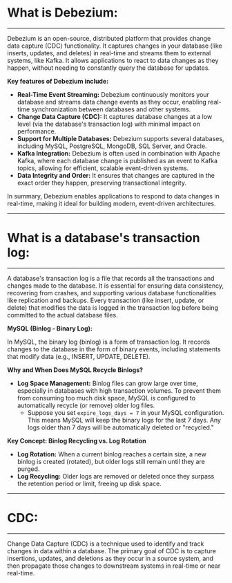 # What is Debezium:
--------------------

Debezium is an open-source, distributed platform that provides change data capture (CDC) functionality. It captures changes in your database (like inserts, updates, and deletes) in real-time and streams them to external systems, like Kafka. It allows applications to react to data changes as they happen, without needing to constantly query the database for updates.

**Key features of Debezium include:**

- **Real-Time Event Streaming:** Debezium continuously monitors your database and streams data change events as they occur, enabling real-time synchronization between databases and other systems.
- **Change Data Capture (CDC):** It captures database changes at a low level (via the database's transaction log) with minimal impact on performance.
- **Support for Multiple Databases:** Debezium supports several databases, including MySQL, PostgreSQL, MongoDB, SQL Server, and Oracle.
- **Kafka Integration:** Debezium is often used in combination with Apache Kafka, where each database change is published as an event to Kafka topics, allowing for efficient, scalable event-driven systems.
- **Data Integrity and Order:** It ensures that changes are captured in the exact order they happen, preserving transactional integrity.

In summary, Debezium enables applications to respond to data changes in real-time, making it ideal for building modern, event-driven architectures.

---

# What is a database's transaction log:
----------------------------------------

A database's transaction log is a file that records all the transactions and changes made to the database. It is essential for ensuring data consistency, recovering from crashes, and supporting various database functionalities like replication and backups. Every transaction (like insert, update, or delete) that modifies the data is logged in the transaction log before being committed to the actual database files.

**MySQL (Binlog - Binary Log):**

In MySQL, the binary log (binlog) is a form of transaction log. It records changes to the database in the form of binary events, including statements that modify data (e.g., INSERT, UPDATE, DELETE).

**Why and When Does MySQL Recycle Binlogs?**

- **Log Space Management:** Binlog files can grow large over time, especially in databases with high transaction volumes. To prevent them from consuming too much disk space, MySQL is configured to automatically recycle (or remove) older log files. 
  - Suppose you set `expire_logs_days = 7` in your MySQL configuration. This means MySQL will keep the binary logs for the last 7 days. Any logs older than 7 days will be automatically deleted or "recycled."

**Key Concept: Binlog Recycling vs. Log Rotation**

- **Log Rotation:** When a current binlog reaches a certain size, a new binlog is created (rotated), but older logs still remain until they are purged.
- **Log Recycling:** Older logs are removed or deleted once they surpass the retention period or limit, freeing up disk space.

---

# CDC:
------

Change Data Capture (CDC) is a technique used to identify and track changes in data within a database. The primary goal of CDC is to capture insertions, updates, and deletions as they occur in a source system, and then propagate those changes to downstream systems in real-time or near real-time.

